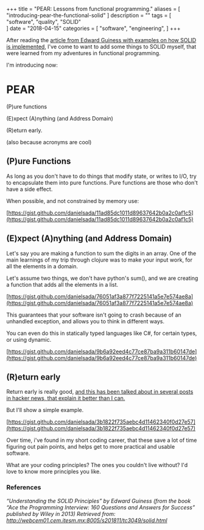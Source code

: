 +++
title = "PEAR: Lessons from functional programming."
aliases = [
    "introducing-pear-the-functional-solid"
]
description = ""
tags = [
    "software",
    "quality",
    "SOLID"  
]
date = "2018-04-15"
categories = [
    "software",
    "engineering",
]
+++

After reading the [article from Edward Guiness with examples on how SOLID is implemented](http://webcem01.cem.itesm.mx:8005/s201811/tc3049/solid.html), I've come to want to add some things to SOLID myself, that were learned from my adventures in functional programming.

  

I'm introducing now:

# PEAR

(P)ure functions

(E)xpect (A)nything (and Address Domain)

(R)eturn early.

(also because acronyms are cool)

  

## (P)ure Functions

As long as you don't have to do things that modify state, or writes to I/O, try to encapsulate them into pure functions. Pure functions are those who don't have a side effect.

  

When possible, and not constrained by memory use:

  

[https://gist.github.com/danielsada/11ad85dc1011d89637642b0a2c0af1c5](https://gist.github.com/danielsada/11ad85dc1011d89637642b0a2c0af1c5)

## (E)xpect (A)nything (and Address Domain)

Let's say you are making a function to sum the digits in an array. One of the main learnings of my trip through clojure was to make your input work, for all the elements in a domain.

  

Let's assume two things, we don't have python's sum(), and we are creating a function that adds all the elements in a list.

  

[https://gist.github.com/danielsada/76051af3a877f7225141a5e7e574ae8a](https://gist.github.com/danielsada/76051af3a877f7225141a5e7e574ae8a)

  

This guarantees that your software isn't going to crash because of an unhandled exception, and allows you to think in different ways.

  

You can even do this in statically typed languages like C#, for certain types, or using dynamic.

  

[https://gist.github.com/danielsada/9b6a92eed4c77ce87ba9a311b60147de](https://gist.github.com/danielsada/9b6a92eed4c77ce87ba9a311b60147de)

  

## (R)eturn early

Return early is really good, [and this has been talked about in several posts in hacker news, that explain it better than I can.](http://blog.timoxley.com/post/47041269194/avoid-else-return-early)

  

But I'll show a simple example.

  

[https://gist.github.com/danielsada/3b1822f735aebc4d11462340f0d27e57](https://gist.github.com/danielsada/3b1822f735aebc4d11462340f0d27e57)

  

Over time, i've found in my short coding career, that these save a lot of time figuring out pain points, and helps get to more practical and usable software.

  

What are your coding principles? The ones you couldn't live without? I'd love to know more principles you like.

  

### References 

_“Understanding the SOLID Principles” by Edward Guiness (from the book “Ace the Programming Interview: 160 Questions and Answers for Success” published by Wiley in 2013) Retrieved from: http://webcem01.cem.itesm.mx:8005/s201811/tc3049/solid.html_